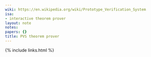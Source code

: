 ```yaml
---
wiki: https://en.wikipedia.org/wiki/Prototype_Verification_System
isa:
- interactive theorem prover
layout: note
notes:
papers: {}
title: PVS theorem prover
---
```

{% include links.html %}
